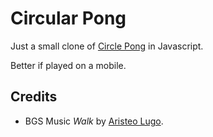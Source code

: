 Circular Pong
=============

Just a small clone of [Circle Pong](https://play.google.com/store/apps/details?id=com.perlagotchiapps.squashpong) in Javascript.

Better if played on a mobile.

Credits
-------

- BGS Music *Walk* by [Aristeo Lugo](https://www.youtube.com/watch?v=bhWRYaGkqMw).

